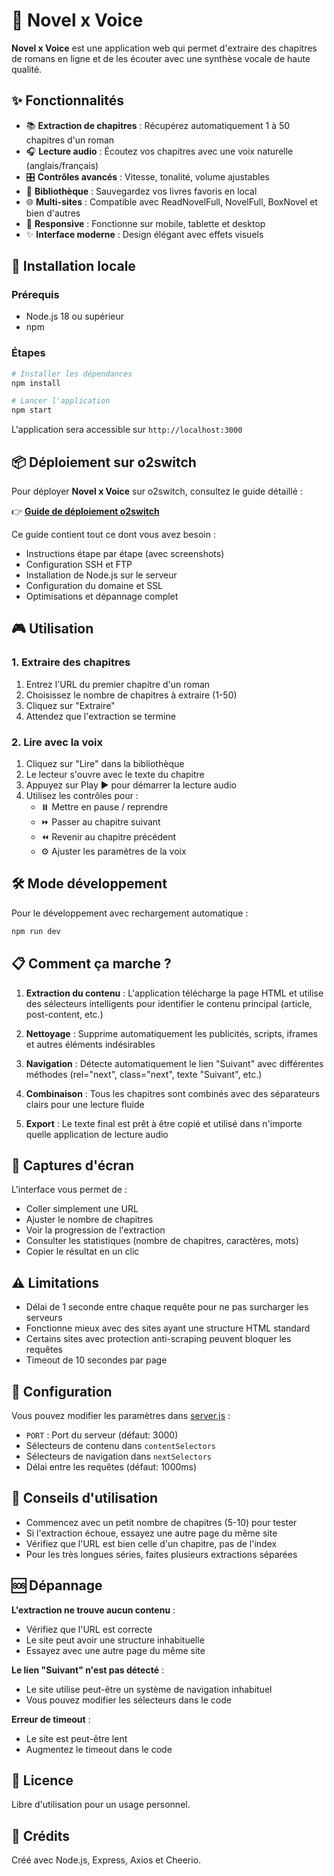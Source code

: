# 📖 Novel x Voice

**Novel x Voice** est une application web qui permet d'extraire des chapitres de romans en ligne et de les écouter avec une synthèse vocale de haute qualité.

## ✨ Fonctionnalités

- 📚 **Extraction de chapitres** : Récupérez automatiquement 1 à 50 chapitres d'un roman
- 🎧 **Lecture audio** : Écoutez vos chapitres avec une voix naturelle (anglais/français)
- 🎛️ **Contrôles avancés** : Vitesse, tonalité, volume ajustables
- 💾 **Bibliothèque** : Sauvegardez vos livres favoris en local
- 🌐 **Multi-sites** : Compatible avec ReadNovelFull, NovelFull, BoxNovel et bien d'autres
- 📱 **Responsive** : Fonctionne sur mobile, tablette et desktop
- ✨ **Interface moderne** : Design élégant avec effets visuels

## 🚀 Installation locale

### Prérequis
- Node.js 18 ou supérieur
- npm

### Étapes

```bash
# Installer les dépendances
npm install

# Lancer l'application
npm start
```

L'application sera accessible sur `http://localhost:3000`

## 📦 Déploiement sur o2switch

Pour déployer **Novel x Voice** sur o2switch, consultez le guide détaillé :

👉 **[Guide de déploiement o2switch](DEPLOIEMENT_O2SWITCH.md)**

Ce guide contient tout ce dont vous avez besoin :
- Instructions étape par étape (avec screenshots)
- Configuration SSH et FTP
- Installation de Node.js sur le serveur
- Configuration du domaine et SSL
- Optimisations et dépannage complet

## 🎮 Utilisation

### 1. Extraire des chapitres

1. Entrez l'URL du premier chapitre d'un roman
2. Choisissez le nombre de chapitres à extraire (1-50)
3. Cliquez sur "Extraire"
4. Attendez que l'extraction se termine

### 2. Lire avec la voix

1. Cliquez sur "Lire" dans la bibliothèque
2. Le lecteur s'ouvre avec le texte du chapitre
3. Appuyez sur Play ▶️ pour démarrer la lecture audio
4. Utilisez les contrôles pour :
   - ⏸️ Mettre en pause / reprendre
   - ⏩ Passer au chapitre suivant
   - ⏪ Revenir au chapitre précédent
   - ⚙️ Ajuster les paramètres de la voix

## 🛠️ Mode développement

Pour le développement avec rechargement automatique :
```bash
npm run dev
```

## 📋 Comment ça marche ?

1. **Extraction du contenu** : L'application télécharge la page HTML et utilise des sélecteurs intelligents pour identifier le contenu principal (article, post-content, etc.)

2. **Nettoyage** : Supprime automatiquement les publicités, scripts, iframes et autres éléments indésirables

3. **Navigation** : Détecte automatiquement le lien "Suivant" avec différentes méthodes (rel="next", class="next", texte "Suivant", etc.)

4. **Combinaison** : Tous les chapitres sont combinés avec des séparateurs clairs pour une lecture fluide

5. **Export** : Le texte final est prêt à être copié et utilisé dans n'importe quelle application de lecture audio

## 🎨 Captures d'écran

L'interface vous permet de :
- Coller simplement une URL
- Ajuster le nombre de chapitres
- Voir la progression de l'extraction
- Consulter les statistiques (nombre de chapitres, caractères, mots)
- Copier le résultat en un clic

## ⚠️ Limitations

- Délai de 1 seconde entre chaque requête pour ne pas surcharger les serveurs
- Fonctionne mieux avec des sites ayant une structure HTML standard
- Certains sites avec protection anti-scraping peuvent bloquer les requêtes
- Timeout de 10 secondes par page

## 🔧 Configuration

Vous pouvez modifier les paramètres dans [server.js](server.js) :

- `PORT` : Port du serveur (défaut: 3000)
- Sélecteurs de contenu dans `contentSelectors`
- Sélecteurs de navigation dans `nextSelectors`
- Délai entre les requêtes (défaut: 1000ms)

## 📝 Conseils d'utilisation

- Commencez avec un petit nombre de chapitres (5-10) pour tester
- Si l'extraction échoue, essayez une autre page du même site
- Vérifiez que l'URL est bien celle d'un chapitre, pas de l'index
- Pour les très longues séries, faites plusieurs extractions séparées

## 🆘 Dépannage

**L'extraction ne trouve aucun contenu** :
- Vérifiez que l'URL est correcte
- Le site peut avoir une structure inhabituelle
- Essayez avec une autre page du même site

**Le lien "Suivant" n'est pas détecté** :
- Le site utilise peut-être un système de navigation inhabituel
- Vous pouvez modifier les sélecteurs dans le code

**Erreur de timeout** :
- Le site est peut-être lent
- Augmentez le timeout dans le code

## 📄 Licence

Libre d'utilisation pour un usage personnel.

## 🙏 Crédits

Créé avec Node.js, Express, Axios et Cheerio.
